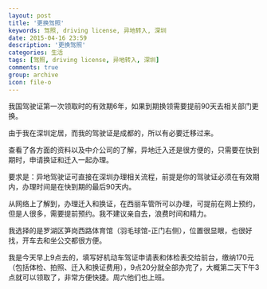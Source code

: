 ```yaml
---
layout: post
title: '更换驾照'
keywords: 驾照, driving license, 异地转入, 深圳
date: 2015-04-16 23:59
description: '更换驾照'
categories: 生活
tags: [驾照, driving license, 异地转入, 深圳]
comments: true
group: archive
icon: file-o
---
```


我国驾驶证第一次领取时的有效期6年，如果到期换领需要提前90天去相关部门更换。

由于我在深圳定居，而我的驾驶证是成都的，所以有必要迁移过来。

查看了各方面的资料以及中介公司的了解，异地迁入还是很方便的，只需要在快到期时，申请换证和迁入一起办理。

要求是：异地驾驶证可直接在深圳办理相关流程，前提是你的驾驶证必须在有效期内，办理时间是在快到期的最后90天内。


<!--more-->

从网络上了解到，办理迁入和换证，在西丽车管所可以办理，可提前在网上预约，但是人很多，需要提前预约。我不建议亲自去，浪费时间和精力。

我选择的是罗湖区笋岗西路体育馆（羽毛球馆-正门右侧），位置很显眼，也很好找，开车去和坐公交都很方便。

我是今天早上9点去的，填写好机动车驾证申请表和体检表交给前台，缴纳170元（包括体检、拍照、迁入和换证费用），9点20分就全部办完了，大概第二天下午3点就可以领取了，非常方便快捷。周六他们也上班。
